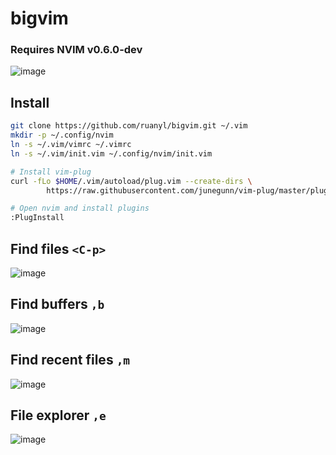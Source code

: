 # bigvim

### Requires NVIM v0.6.0-dev

![image](https://user-images.githubusercontent.com/486382/143928606-63e40713-01e6-42e0-b328-7c1f6d01b587.png)



## Install
```bash
git clone https://github.com/ruanyl/bigvim.git ~/.vim
mkdir -p ~/.config/nvim
ln -s ~/.vim/vimrc ~/.vimrc
ln -s ~/.vim/init.vim ~/.config/nvim/init.vim

# Install vim-plug
curl -fLo $HOME/.vim/autoload/plug.vim --create-dirs \
        https://raw.githubusercontent.com/junegunn/vim-plug/master/plug.vim

# Open nvim and install plugins
:PlugInstall
```
## Find files `<C-p>`
![image](https://user-images.githubusercontent.com/486382/143928011-ef3e7521-60b5-47dd-8bc1-9cb0e27f9cc3.png)

## Find buffers `,b`
![image](https://user-images.githubusercontent.com/486382/143928204-070c1d10-02f4-47a2-9b7e-41ace10e58d4.png)

## Find recent files `,m`
![image](https://user-images.githubusercontent.com/486382/143928749-f85f770c-e798-4441-a621-30cfae3fba94.png)

## File explorer `,e`
![image](https://user-images.githubusercontent.com/486382/143928853-6e97d8ff-3adf-4748-84e3-d144c2a36a5b.png)
